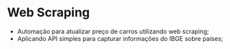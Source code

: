 # Web Scraping

- Automação para atualizar preço de carros utilizando web scraping;
- Aplicando API simples para capturar informações do IBGE sobre países;

